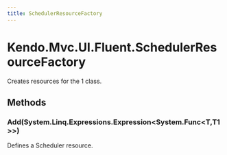 ```yaml
---
title: SchedulerResourceFactory
---
```


# Kendo.Mvc.UI.Fluent.SchedulerResourceFactory
Creates resources for the 1 class.




## Methods


### Add(System.Linq.Expressions.Expression\<System.Func\<T,T1\>\>)
Defines a Scheduler resource.






